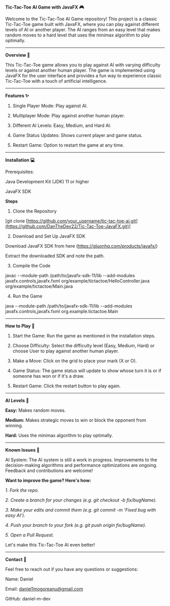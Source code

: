 **Tic-Tac-Toe AI Game with JavaFX 🎮**

Welcome to the Tic-Tac-Toe AI Game repository! This project is a classic Tic-Tac-Toe game built with JavaFX, 
where you can play against different levels of AI or another player. The AI ranges from an easy level that makes 
random moves to a hard level that uses the minimax algorithm to play optimally.

______________________________________________________________________________________________________________________________

**Overview 📝**

This Tic-Tac-Toe game allows you to play against AI with varying difficulty levels or against another human player. 
The game is implemented using JavaFX for the user interface and provides a fun way to experience classic Tic-Tac-Toe 
with a touch of artificial intelligence.
______________________________________________________________________________________________________________________________

**Features ✨**

1) Single Player Mode: Play against AI.

2) Multiplayer Mode: Play against another human player.

3) Different AI Levels: Easy, Medium, and Hard AI.

4) Game Status Updates: Shows current player and game status.

5) Restart Game: Option to restart the game at any time.
______________________________________________________________________________________________________________________________

**Installation 💻**

Prerequisites:

Java Development Kit (JDK) 11 or higher

JavaFX SDK


**Steps**

1) Clone the Repository

[git clone [https://github.com/your_username/tic-tac-toe-ai.git](https://github.com/DanTheDev22/Tic-Tac-Toe-JavaFX.git)]

2) Download and Set Up JavaFX SDK

Download JavaFX SDK from here (https://gluonhq.com/products/javafx/)

Extract the downloaded SDK and note the path.

3) Compile the Code

javac --module-path /path/to/javafx-sdk-11/lib --add-modules javafx.controls,javafx.fxml org/example/tictactoe/HelloController.java org/example/tictactoe/Main.java

4) Run the Game

java --module-path /path/to/javafx-sdk-11/lib --add-modules javafx.controls,javafx.fxml org.example.tictactoe.Main

______________________________________________________________________________________________________________________________
**How to Play 🚀**

1. Start the Game: Run the game as mentioned in the installation steps.

2. Choose Difficulty: Select the difficulty level (Easy, Medium, Hard) or choose User to play against another human player.

3. Make a Move: Click on the grid to place your mark (X or O).

4. Game Status: The game status will update to show whose turn it is or if someone has won or if it's a draw.

5. Restart Game: Click the restart button to play again.
______________________________________________________________________________________________________________________________
**AI Levels 🤖**

**Easy:** Makes random moves.

**Medium:** Makes strategic moves to win or block the opponent from winning.

**Hard:** Uses the minimax algorithm to play optimally.

______________________________________________________________________________________________________________________________
**Known Issues 🐞**

AI System: The AI system is still a work in progress. Improvements to the decision-making algorithms and performance optimizations are ongoing. Feedback and contributions are welcome!

**Want to improve the game? Here's how:**

_1. Fork the repo._

_2. Create a branch for your changes (e.g. git checkout -b fix/bugName)._

_3. Make your edits and commit them (e.g. git commit -m 'Fixed bug with easy AI')._

_4. Push your branch to your fork (e.g. git push origin fix/bugName)._

_5. Open a Pull Request._

Let's make this Tic-Tac-Toe AI even better!
______________________________________________________________________________________________________________________________

**Contact 📧**

Feel free to reach out if you have any questions or suggestions:

Name: Daniel

Email: daniel1mogoreanu@gmail.com

GitHub: daniel-m-dev
